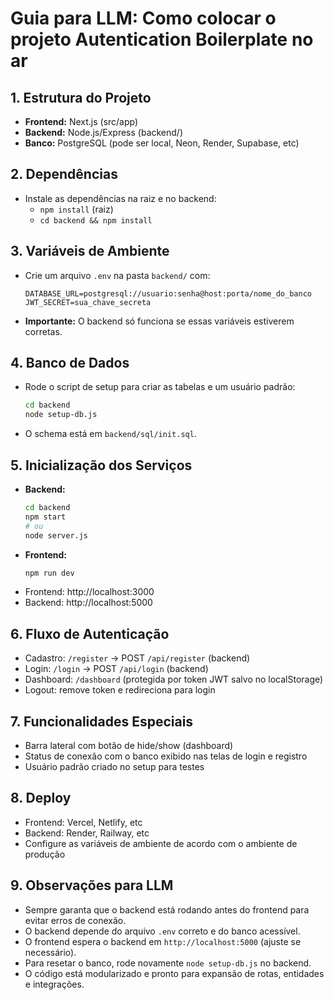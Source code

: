 # Guia para LLM: Como colocar o projeto Autentication Boilerplate no ar

## 1. Estrutura do Projeto
- **Frontend:** Next.js (src/app)
- **Backend:** Node.js/Express (backend/)
- **Banco:** PostgreSQL (pode ser local, Neon, Render, Supabase, etc)

## 2. Dependências
- Instale as dependências na raiz e no backend:
  - `npm install` (raiz)
  - `cd backend && npm install`

## 3. Variáveis de Ambiente
- Crie um arquivo `.env` na pasta `backend/` com:
  ```
  DATABASE_URL=postgresql://usuario:senha@host:porta/nome_do_banco
  JWT_SECRET=sua_chave_secreta
  ```
- **Importante:** O backend só funciona se essas variáveis estiverem corretas.

## 4. Banco de Dados
- Rode o script de setup para criar as tabelas e um usuário padrão:
  ```bash
  cd backend
  node setup-db.js
  ```
- O schema está em `backend/sql/init.sql`.

## 5. Inicialização dos Serviços
- **Backend:**
  ```bash
  cd backend
  npm start
  # ou
  node server.js
  ```
- **Frontend:**
  ```bash
  npm run dev
  ```
- Frontend: http://localhost:3000
- Backend: http://localhost:5000

## 6. Fluxo de Autenticação
- Cadastro: `/register` → POST `/api/register` (backend)
- Login: `/login` → POST `/api/login` (backend)
- Dashboard: `/dashboard` (protegida por token JWT salvo no localStorage)
- Logout: remove token e redireciona para login

## 7. Funcionalidades Especiais
- Barra lateral com botão de hide/show (dashboard)
- Status de conexão com o banco exibido nas telas de login e registro
- Usuário padrão criado no setup para testes

## 8. Deploy
- Frontend: Vercel, Netlify, etc
- Backend: Render, Railway, etc
- Configure as variáveis de ambiente de acordo com o ambiente de produção

## 9. Observações para LLM
- Sempre garanta que o backend está rodando antes do frontend para evitar erros de conexão.
- O backend depende do arquivo `.env` correto e do banco acessível.
- O frontend espera o backend em `http://localhost:5000` (ajuste se necessário).
- Para resetar o banco, rode novamente `node setup-db.js` no backend.
- O código está modularizado e pronto para expansão de rotas, entidades e integrações. 